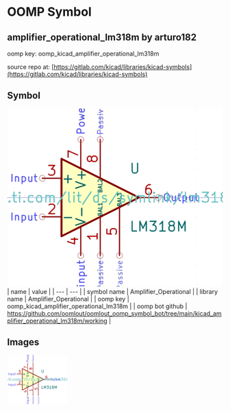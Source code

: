 # OOMP Symbol  
## amplifier_operational_lm318m  by arturo182  
  
oomp key: oomp_kicad_amplifier_operational_lm318m  
  
source repo at: [https://gitlab.com/kicad/libraries/kicad-symbols](https://gitlab.com/kicad/libraries/kicad-symbols)  
## Symbol  
  
[![working.png](working_600.png)](working.png)  
| name | value | 
| --- | --- | 
| symbol name | Amplifier_Operational | 
| library name | Amplifier_Operational | 
| oomp key | oomp_kicad_amplifier_operational_lm318m | 
| oomp bot github | https://github.com/oomlout/oomlout_oomp_symbol_bot/tree/main/kicad_amplifier_operational_lm318m/working | 
## Images  
  
[![working.png](working_140.png)](working.png)  
